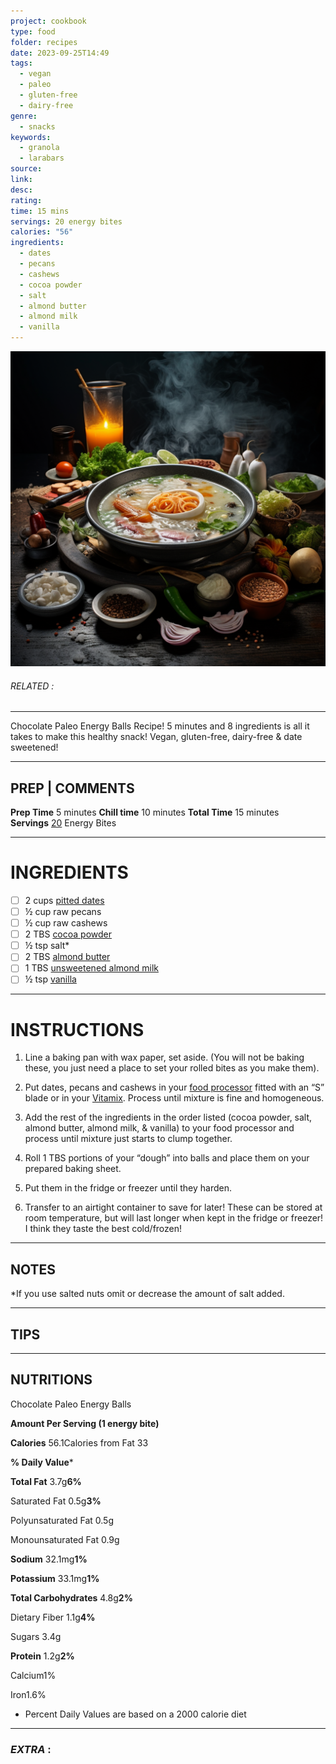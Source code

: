 ```yaml
---
project: cookbook
type: food
folder: recipes
date: 2023-09-25T14:49
tags:
  - vegan
  - paleo
  - gluten-free
  - dairy-free
genre:
  - snacks
keywords:
  - granola
  - larabars
source: 
link: 
desc: 
rating: 
time: 15 mins
servings: 20 energy bites
calories: "56"
ingredients:
  - dates
  - pecans
  - cashews
  - cocoa powder
  - salt
  - almond butter
  - almond milk
  - vanilla
---
```


![IMAGE](_default.png)

###### *RELATED* : 
---
Chocolate Paleo Energy Balls Recipe! 5 minutes and 8 ingredients is all it takes to make this healthy snack! Vegan, gluten-free, dairy-free & date sweetened!

---
## PREP | COMMENTS

**Prep Time** 5 minutes
**Chill time** 10 minutes
**Total Time** 15 minutes
**Servings** [20](https://joyfoodsunshine.com/paleo-chocolate-brownie-energy-bites/#) Energy Bites

---
# INGREDIENTS

- [ ] 2 cups [pitted dates](http://amzn.to/2ijG8aW)
- [ ] ½ cup raw pecans
- [ ] ½ cup raw cashews
- [ ] 2 TBS [cocoa powder](http://amzn.to/2yIAnKn)
- [ ] ½ tsp salt*
- [ ] 2 TBS [almond butter](http://amzn.to/2zJzkx1)
- [ ] 1 TBS [unsweetened almond milk](http://amzn.to/2illZBJ)
- [ ] ½ tsp [vanilla](http://amzn.to/2zHQGKI)

---
# INSTRUCTIONS

1. Line a baking pan with wax paper, set aside. (You will not be baking these, you just need a place to set your rolled bites as you make them).
    
2. Put dates, pecans and cashews in your [food processor](http://amzn.to/260Ukqr) fitted with an “S” blade or in your [Vitamix](http://www.dpbolvw.net/click-8438233-13084479). Process until mixture is fine and homogeneous.
    
3. Add the rest of the ingredients in the order listed (cocoa powder, salt, almond butter, almond milk, & vanilla) to your food processor and process until mixture just starts to clump together.
    
4. Roll 1 TBS portions of your “dough” into balls and place them on your prepared baking sheet.
    
5. Put them in the fridge or freezer until they harden.
    
6. Transfer to an airtight container to save for later! These can be stored at room temperature, but will last longer when kept in the fridge or freezer! I think they taste the best cold/frozen!

---
## NOTES

*If you use salted nuts omit or decrease the amount of salt added.

---
## TIPS



---
## NUTRITIONS

Chocolate Paleo Energy Balls

**Amount Per Serving (1 energy bite)**

**Calories** 56.1Calories from Fat 33

**% Daily Value***

**Total Fat** 3.7g**6%**

Saturated Fat 0.5g**3%**

Polyunsaturated Fat 0.5g

Monounsaturated Fat 0.9g

**Sodium** 32.1mg**1%**

**Potassium** 33.1mg**1%**

**Total Carbohydrates** 4.8g**2%**

Dietary Fiber 1.1g**4%**

Sugars 3.4g

**Protein** 1.2g**2%**

Calcium1%

Iron1.6%

  

* Percent Daily Values are based on a 2000 calorie diet

---
### *EXTRA* :



